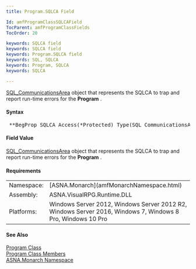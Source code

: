 ```yaml
---
title: Program.SQLCA Field

Id: amfProgramClassSQLCAField
TocParent: amfProgramClassFields
TocOrder: 20

keywords: SQLCA field
keywords: SQLCA field
keywords: Program.SQLCA field
keywords: SQL, SQLCA
keywords: Program, SQLCA
keywords: SQLCA

---
```


[ SQL_CommunicationsArea](amfProgramSQL_CommunicationsAreaClass.html) object that represents the SQLCA to trap and report run-time errors for the **Program** .
<!-- start -->

#### Syntax
<pre class="syntax"> **BegProp SQLCA Access(*Protected) Type(SQL_CommunicationsArea)** </pre>

#### Field Value
[ SQL_CommunicationsArea](amfProgramSQL_CommunicationsAreaClass.html) object that represents the SQLCA to trap and report run-time errors for the **Program** .
<!-- -->

 <!-- start -->

#### Requirements
<table class="dttable" cellspacing="0" cellpadding="4" width="60%">
           <colgroup>
            <col width="15%" style="font-weight:bold" />
            <col width="85%" />
          </colgroup>
          <tr>
            <td>Namespace:</td>
            <td>[ASNA.Monarch](amfMonarchNamespace.html)</td>
          </tr>
          <tr>
            <td>Assembly:</td>
            <td>ASNA.VisualRPG.Runtime.DLL</td>
          </tr>
         <tr>
            <td>Platforms:</td>
            <td> Windows Server 2012, Windows Server 2012 R2, Windows Server 2016, Windows 7, Windows 8 Pro, Windows 10 Pro</td>
         </tr>
</table>

<!-- end -->

#### See Also
[Program Class](amfProgramClass.html) <br /> [Program Class Members](amfProgramClassMembers.html) <br /> [ASNA.Monarch Namespace](amfMonarchNamespace.html) 
